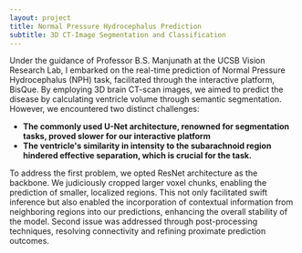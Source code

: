 ```yaml
---
layout: project
title: Normal Pressure Hydrocephalus Prediction
subtitle: 3D CT-Image Segmentation and Classification
---
```

Under the guidance of Professor B.S. Manjunath at the UCSB Vision Research Lab, I embarked on the real-time prediction of Normal Pressure Hydrocephalus (NPH) task, facilitated through the interactive platform, BisQue. By employing 3D brain CT-scan images, we aimed to predict the disease by calculating ventricle volume through semantic segmentation. However, we encountered two distinct challenges:


* **The commonly used U-Net architecture, renowned for segmentation tasks, proved slower for our interactive platform**
* **The ventricle's similarity in intensity to the subarachnoid region hindered effective separation, which is crucial for the task.**


To address the first problem, we opted ResNet architecture as the backbone. We judiciously cropped larger voxel chunks, enabling the prediction of smaller, localized regions. This not only facilitated swift inference but also enabled the incorporation of contextual information from neighboring regions into our predictions, enhancing the overall stability of the model. Second issue was addressed through post-processing techniques, resolving connectivity and refining proximate prediction outcomes.

